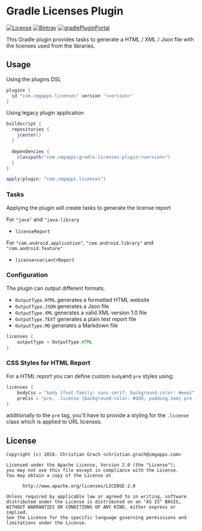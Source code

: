 # Gradle Licenses Plugin

[![License](https://img.shields.io/badge/license-Apache%202.0-brightgreen.svg?style=for-the-badge)](http://www.apache.org/licenses/LICENSE-2.0)
[![Bintray](https://img.shields.io/bintray/v/chrimaeon/maven/com.cmgapps:gradle-licenses-plugin.svg?style=for-the-badge)](https://bintray.com/chrimaeon/maven/com.cmgapps:gradle-licenses-plugin)
[![gradlePluginPortal](https://img.shields.io/maven-metadata/v/https/plugins.gradle.org/m2/com/cmgapps/licenses/com.cmgapps.licenses.gradle.plugin/maven-metadata.xml.svg?label=Gradle%20Plugin%20Portal&style=for-the-badge)](https://plugins.gradle.org/plugin/com.cmgapps.licenses)

This Gradle plugin provides tasks to generate a HTML / XML / Json file with the licenses used from the libraries.

## Usage

Using the plugins DSL

```groovy
plugins {
  id "com.cmgapps.licenses" version "<version>"
}
```

Using legacy plugin application 
```groovy
buildscript {
  repositories {
    jcenter()
  }

  dependencies {
    classpath("com.cmgapps:gradle-licenses-plugin:<version>")
  }
}

apply(plugin: "com.cmgapps.licenses")
```
### Tasks

Applying the plugin will create tasks to generate the license report

For `"java"` and `"java-library`
*  `licenseReport`

For `"com.android.application"`, `"com.android.library"` and `"com.android.feature"`
* `license<variant>Report`

### Configuration

The plugin can output different formats.

* `OutputType.HTML`
    generates a formatted HTML website
* `OutputType.JSON`
    generates a Json file
* `OutputType.XML`
    generates a valid XML version 1.0 file
* `OutputType.TEXT`
    generates a plain text report file
* `OutputType.MD`
    generates a Markdown file

```groovy
licenses {
    outputType = OutputType.HTML
}
```

### CSS Styles for HTML Report

For a HTML report you can define custom `body`and `pre` styles using:

```groovy
licenses {
    bodyCss = "body {font-family: sans-serif; background-color: #eee}"
    preCss = "pre, .license {background-color: #ddd; padding:1em} pre {white-space: pre-wrap}"
}
```

additionally to the `pre` tag, you'll have to provide a styling for 
the `.license` class which is applied to URL licenses.

## License

```text
Copyright (c) 2018. Christian Grach <christian.grach@cmgapps.com>

Licensed under the Apache License, Version 2.0 (the "License");
you may not use this file except in compliance with the License.
You may obtain a copy of the License at

      http://www.apache.org/licenses/LICENSE-2.0

Unless required by applicable law or agreed to in writing, software
distributed under the License is distributed on an "AS IS" BASIS,
WITHOUT WARRANTIES OR CONDITIONS OF ANY KIND, either express or implied.
See the License for the specific language governing permissions and
limitations under the License.
```

